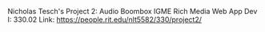 Nicholas Tesch's Project 2: Audio Boombox
IGME Rich Media Web App Dev I: 330.02 Link: https://people.rit.edu/nlt5582/330/project2/
